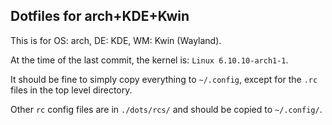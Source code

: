 ## Dotfiles for arch+KDE+Kwin

This is for OS: arch, DE: KDE, WM: Kwin (Wayland).

At the time of the last commit, the kernel is: ```Linux 6.10.10-arch1-1```.

It should be fine to simply copy everything to ```~/.config```, except for the ```.rc``` files in the top level directory.

Other ```rc``` config files are in ```./dots/rcs/``` and should be copied to ```~/.config/```.
